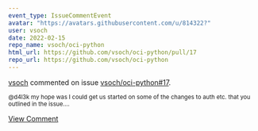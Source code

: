 ```yaml
---
event_type: IssueCommentEvent
avatar: "https://avatars.githubusercontent.com/u/814322?"
user: vsoch
date: 2022-02-15
repo_name: vsoch/oci-python
html_url: https://github.com/vsoch/oci-python/pull/17
repo_url: https://github.com/vsoch/oci-python
---
```


<a href='https://github.com/vsoch' target='_blank'>vsoch</a> commented on issue <a href='https://github.com/vsoch/oci-python/pull/17' target='_blank'>vsoch/oci-python#17</a>.

<small>@d4l3k my hope was I could get us started on some of the changes to auth etc. that you outlined in the issue....</small>

<a href='https://github.com/vsoch/oci-python/pull/17' target='_blank'>View Comment</a>
